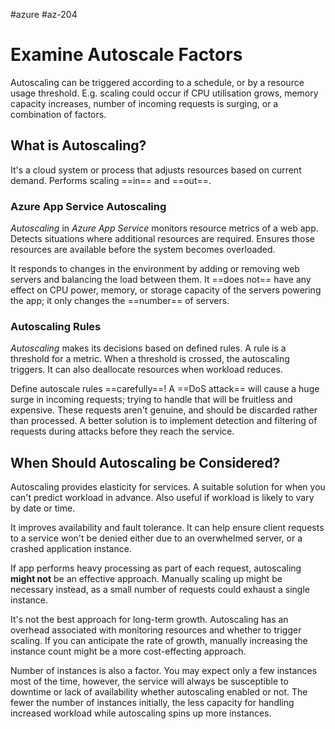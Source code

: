 #azure #az-204 

# Examine Autoscale Factors
Autoscaling can be triggered according to a schedule, or by a resource usage threshold.
E.g. scaling could occur if CPU utilisation grows, memory capacity increases, number of incoming requests is surging, or a combination of factors.

## What is Autoscaling?
It's a cloud system or process that adjusts resources based on current demand.
Performs scaling ==in== and ==out==.

### Azure App Service Autoscaling
*Autoscaling* in *Azure App Service* monitors resource metrics of a web app.
Detects situations where additional resources are required.
Ensures those resources are available before the system becomes overloaded.

It responds to changes in the environment by adding or removing web servers and balancing the load between them.
It ==does not== have any effect on CPU power, memory, or storage capacity of the servers powering the app; it only changes the ==number== of servers.

### Autoscaling Rules
*Autoscaling* makes its decisions based on defined rules.
A rule is a threshold for a metric.
When a threshold is crossed, the autoscaling triggers.
It can also deallocate resources when workload reduces.

Define autoscale rules ==carefully==!
A ==DoS attack== will cause a huge surge in incoming requests; trying to handle that will be fruitless and expensive.
These requests aren't genuine, and should be discarded rather than processed.
A better solution is to implement detection and filtering of requests during attacks before they reach the service.

## When Should Autoscaling be Considered?
Autoscaling provides elasticity for services.
A suitable solution for when you can't predict workload in advance.
Also useful if workload is likely to vary by date or time.

It improves availability and fault tolerance.
It can help ensure client requests to a service won't be denied either due to an overwhelmed server, or a crashed application instance.

If app performs heavy processing as part of each request, autoscaling **might not** be an effective approach. Manually scaling up might be necessary instead, as a small number of requests could exhaust a single instance.

It's not the best approach for long-term growth.
Autoscaling has an overhead associated with monitoring resources and whether to trigger scaling.
If you can anticipate the rate of growth, manually increasing the instance count might be a more cost-effecting approach.

Number of instances is also a factor.
You may expect only a few instances most of the time, however, the service will always be susceptible to downtime or lack of availability whether autoscaling enabled or not.
The fewer the number of instances initially, the less capacity for handling increased workload while autoscaling spins up more instances.